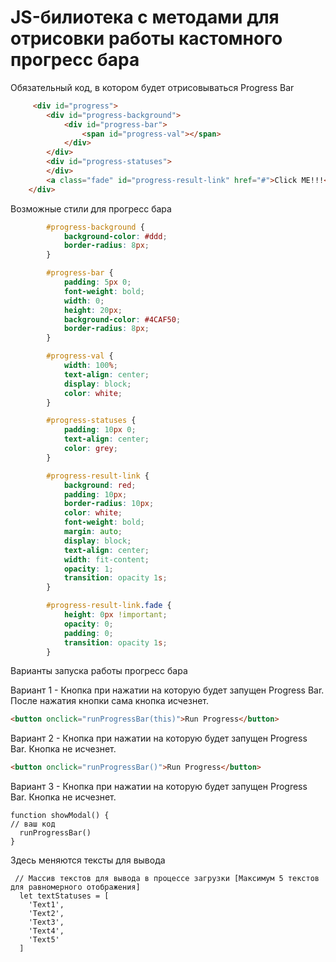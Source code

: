 JS-билиотека с методами для отрисовки работы кастомного прогресс бара
=====================
Обязательный код, в котором будет отрисовываться Progress Bar
```HTML
     <div id="progress">
        <div id="progress-background">
            <div id="progress-bar">
                <span id="progress-val"></span>
            </div>
        </div>
        <div id="progress-statuses">
        </div>
        <a class="fade" id="progress-result-link" href="#">Click ME!!!</a>
    </div>
```
Возможные стили для прогресс бара
```CSS
        #progress-background {
            background-color: #ddd;
            border-radius: 8px;
        }

        #progress-bar {
            padding: 5px 0;
            font-weight: bold;
            width: 0;
            height: 20px;
            background-color: #4CAF50;
            border-radius: 8px;
        }

        #progress-val {
            width: 100%;
            text-align: center;
            display: block;
            color: white;
        }

        #progress-statuses {
            padding: 10px 0;
            text-align: center;
            color: grey;
        }

        #progress-result-link {
            background: red;
            padding: 10px;
            border-radius: 10px;
            color: white;
            font-weight: bold;
            margin: auto;
            display: block;
            text-align: center;
            width: fit-content;
            opacity: 1;
            transition: opacity 1s;
        }

        #progress-result-link.fade {
            height: 0px !important;
            opacity: 0;
            padding: 0;
            transition: opacity 1s;
        }
```
Варианты запуска работы прогресс бара

Вариант 1 - Кнопка при нажатии на которую будет запущен Progress Bar. После нажатия кнопки сама кнопка исчезнет.
```HTML
<button onclick="runProgressBar(this)">Run Progress</button>
```

Вариант 2 - Кнопка при нажатии на которую будет запущен Progress Bar. Кнопка не исчезнет.
```HTML
<button onclick="runProgressBar()">Run Progress</button>
```

Вариант 3 - Кнопка при нажатии на которую будет запущен Progress Bar. Кнопка не исчезнет.
```JS
function showModal() {
// ваш код
  runProgressBar()
}
```

Здесь меняются тексты для вывода
```JS
 // Массив текстов для вывода в процессе загрузки [Максимум 5 текстов для равномерного отображения]
  let textStatuses = [
    'Text1',
    'Text2',
    'Text3',
    'Text4',
    'Text5'
  ]
```
